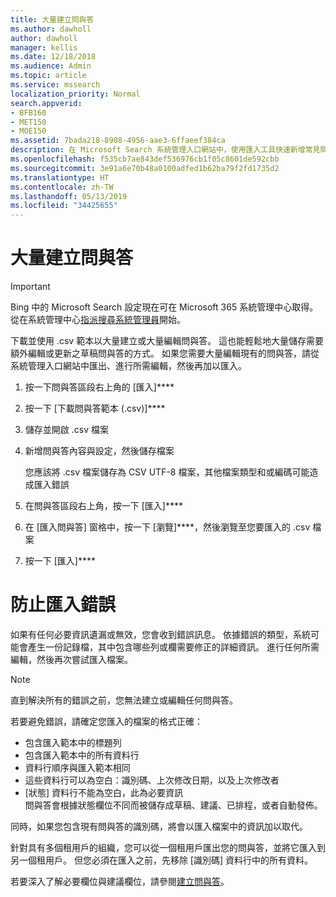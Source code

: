 ```yaml
---
title: 大量建立問與答
ms.author: dawholl
author: dawholl
manager: kellis
ms.date: 12/18/2018
ms.audience: Admin
ms.topic: article
ms.service: mssearch
localization_priority: Normal
search.appverid:
- BFB160
- MET150
- MOE150
ms.assetid: 7bada218-8908-4956-aae3-6ffaeef384ca
description: 在 Microsoft Search 系統管理入口網站中，使用匯入工具快速新增常見問題的解答
ms.openlocfilehash: f535cb7ae843def536976cb1f05c8601de592cbb
ms.sourcegitcommit: 3e91a6e70b48a0100adfed1b62ba79f2fd1735d2
ms.translationtype: HT
ms.contentlocale: zh-TW
ms.lasthandoff: 05/13/2019
ms.locfileid: "34425655"
---
```

# <a name="bulk-create-qas"></a>大量建立問與答

> [!IMPORTANT]
> Bing 中的 Microsoft Search 設定現在可在 Microsoft 365 系統管理中心取得。 從在系統管理中心[指派搜尋系統管理員](https://docs.microsoft.com/zh-TW/microsoftsearch/setup-microsoft-search#step-2-assign-search-admin-and-search-editor)開始。
    
下載並使用 .csv 範本以大量建立或大量編輯問與答。 這也能輕鬆地大量儲存需要額外編輯或更新之草稿問與答的方式。 如果您需要大量編輯現有的問與答，請從系統管理入口網站中匯出、進行所需編輯，然後再加以匯入。
  
1. 按一下問與答區段右上角的 [匯入]****
    
2. 按一下 [下載問與答範本 (.csv)]****
    
3. 儲存並開啟 .csv 檔案
    
4. 新增問與答內容與設定，然後儲存檔案

    您應該將 .csv 檔案儲存為 CSV UTF-8 檔案，其他檔案類型和或編碼可能造成匯入錯誤
    
5. 在問與答區段右上角，按一下 [匯入]****
    
6. 在 [匯入問與答] 窗格中，按一下 [瀏覽]****，然後瀏覽至您要匯入的 .csv 檔案 
    
7. 按一下 [匯入]****

# <a name="prevent-import-errors"></a>防止匯入錯誤      
如果有任何必要資訊遺漏或無效，您會收到錯誤訊息。 依據錯誤的類型，系統可能會產生一份記錄檔，其中包含哪些列或欄需要修正的詳細資訊。 進行任何所需編輯，然後再次嘗試匯入檔案。

> [!NOTE]
> 直到解決所有的錯誤之前，您無法建立或編輯任何問與答。 

若要避免錯誤，請確定您匯入的檔案的格式正確：
- 包含匯入範本中的標題列
- 包含匯入範本中的所有資料行
- 資料行順序與匯入範本相同
- 這些資料行可以為空白：識別碼、上次修改日期，以及上次修改者
- [狀態] 資料行不能為空白，此為必要資訊  
問與答會根據狀態欄位不同而被儲存成草稿、建議、已排程，或者自動發佈。

同時，如果您包含現有問與答的識別碼，將會以匯入檔案中的資訊加以取代。

針對具有多個租用戶的組織，您可以從一個租用戶匯出您的問與答，並將它匯入到另一個租用戶。 但您必須在匯入之前，先移除 [識別碼] 資料行中的所有資料。

若要深入了解必要欄位與建議欄位，請參閱[建立問與答](create-qas.md)。

  

